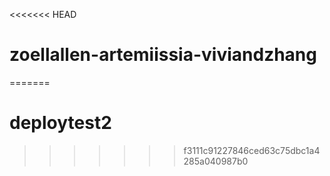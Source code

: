 <<<<<<< HEAD
# zoellallen-artemiissia-viviandzhang
=======
# deploytest2
>>>>>>> f3111c91227846ced63c75dbc1a4285a040987b0
